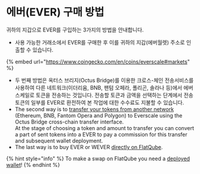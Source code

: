 # 에버(EVER) 구매 방법

귀하의 지갑으로 EVER를 구입하는 3가지의 방법을 안내합니다.

* 사용 가능한 거래소에서 EVER를 구매한 후 이를 귀하의 지갑(에버월렛) 주소로 인출할 수 있습니다.

{% embed url="https://www.coingecko.com/en/coins/everscale#markets" %}

* 두 번째 방법은 옥터스 브리지(Octus Bridge)를 이용한 크로스-체인 전송서비스를 사용하여 다른 네트워크(이더리움, BNB, 팬텀 오페라, 폴리곤, 솔라나 등)에서 에버스케일로 토큰을 전송하는 것입니다. 전송할 토큰과 금액을 선택하는 단계에서 전송 토큰의 일부를 EVER로 환전하여 본 작업에 대한 수수료도 지불할 수 있습니다.
* The second way is to [transfer your tokens from another network](http://localhost:5000/s/YHWioUoTfRHYtNnL7rgu/use/bridge/cross-chain-transfer/how-to/transferring-from-another-network-to-everscale) (Ethereum, BNB, Fantom Opera and Polygon) to Everscale using the Octus Bridge cross-chain transfer interface.\
  At the stage of choosing a token and amount to transfer you can convert a part of sent tokens into a EVER to pay a commission for this transfer and subsequent wallet deployment.
* The last way is to buy EVER or WEVER [directly on FlatQube](https://flatqube.io/swap/0:a519f99bb5d6d51ef958ed24d337ad75a1c770885dcd42d51d6663f9fcdacfb2/0:a49cd4e158a9a15555e624759e2e4e766d22600b7800d891e46f9291f044a93d).​

{% hint style="info" %}
To make a swap on FlatQube you need a [deployed wallet](http://localhost:5000/s/vwtaQbYcgICT7ubKSITZ/getting-started/install-and-singing-in/deploy)!
{% endhint %}
